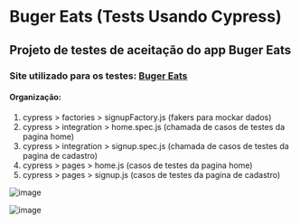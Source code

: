 # Buger Eats (Tests Usando Cypress)

## Projeto de testes de aceitação do app Buger Eats

### Site utilizado para os testes: [Buger Eats](https://buger-eats-qa.vercel.app/)

#### Organização:
1. cypress > factories > signupFactory.js (fakers para mockar dados)
2. cypress > integration > home.spec.js (chamada de casos de testes da pagina home)
3. cypress > integration > signup.spec.js (chamada de casos de testes da pagina de cadastro)
4. cypress > pages > home.js (casos de testes da pagina home)
5. cypress > pages > signup.js (casos de testes da pagina de cadastro)

![image](https://user-images.githubusercontent.com/71274564/160697053-63180612-a16b-4426-b72c-903cf4659e8c.png)

![image](https://user-images.githubusercontent.com/71274564/160697271-e615001f-1757-4c5e-8145-2ac2ff9998af.png)
